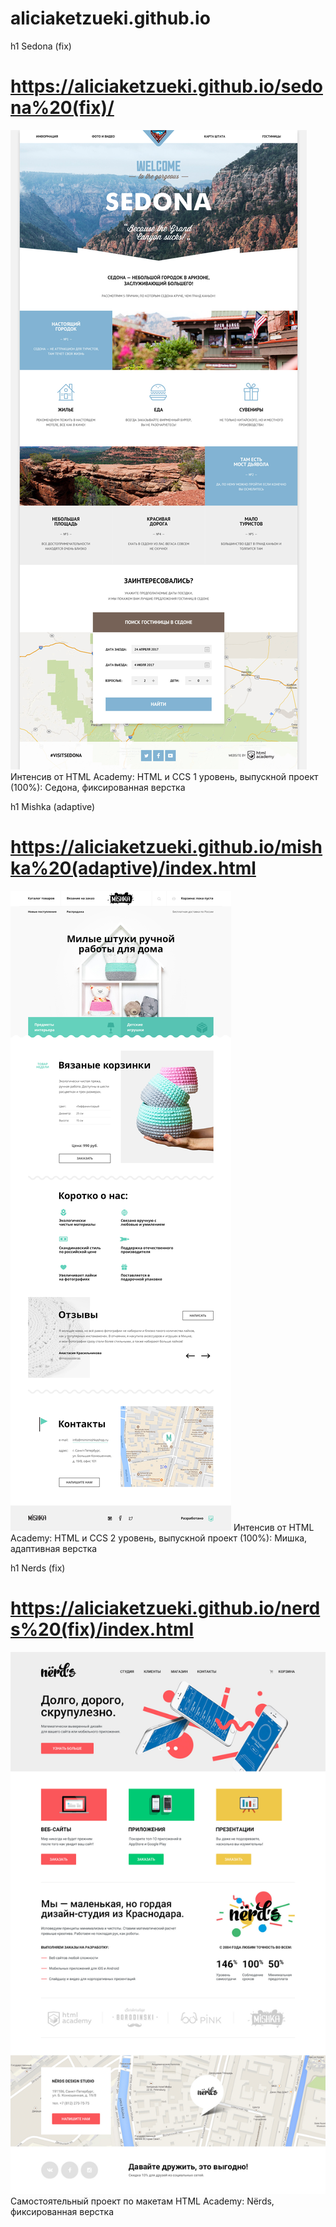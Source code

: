# aliciaketzueki.github.io

h1 Sedona (fix)
# https://aliciaketzueki.github.io/sedona%20(fix)/
![Sedona (fix)](https://github.com/aliciaketzueki/aliciaketzueki.github.io/raw/master/img/sedona-index-1200.jpg)
Интенсив от HTML Academy: HTML и CCS 1 уровень, выпускной проект (100%):
Седона, фиксированная верстка

h1 Mishka (adaptive)
# https://aliciaketzueki.github.io/mishka%20(adaptive)/index.html
![Mishka (adaptive)](https://github.com/aliciaketzueki/aliciaketzueki.github.io/raw/master/img/mishka-index-desktop.jpg)
Интенсив от HTML Academy: HTML и CCS 2 уровень, выпускной проект (100%):
Мишка, адаптивная верстка

h1 Nerds (fix)
# https://aliciaketzueki.github.io/nerds%20(fix)/index.html
![Nerds (fix)](https://github.com/aliciaketzueki/aliciaketzueki.github.io/raw/master/img/nerds-index.jpg)
Самостоятельный проект по макетам HTML Academy:
Nёrds, фиксированная верстка
